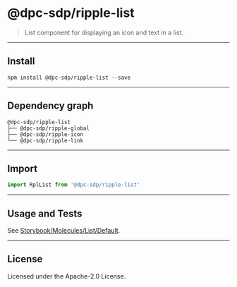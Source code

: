 <!-- GENERATED_DOCS -->
# @dpc-sdp/ripple-list

> List component for displaying an icon and text in a list.

--------------------------------------------------------------------------------

## Install

```shell
npm install @dpc-sdp/ripple-list --save
```

--------------------------------------------------------------------------------

## Dependency graph

```shell
@dpc-sdp/ripple-list
├── @dpc-sdp/ripple-global
├── @dpc-sdp/ripple-icon
└── @dpc-sdp/ripple-link
```

--------------------------------------------------------------------------------

## Import

```js
import RplList from '@dpc-sdp/ripple-list'
```

--------------------------------------------------------------------------------

## Usage and Tests

See [Storybook/Molecules/List/Default](https://ripple.sdp.vic.gov.au/?path=/story/molecules-list--default).

--------------------------------------------------------------------------------

## License

Licensed under the Apache-2.0 License.
<!-- /GENERATED_DOCS -->
